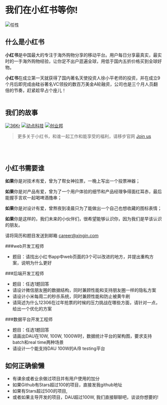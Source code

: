 # 我们在小红书等你!

![任性](http://s4.xiaohongshu.com/static/huati/7c37bbbf76660d777b01bc2e1f735d8f.jpg?s=1420018319)

## 什么是小红书

**小红书**是中国最大的专注于海外购物分享的移动平台。用户每日分享最真实，最实时的一手海外购物经验，让你足不出户逛遍全球，用低于国内五折价格买到全球好物。

**小红书**在成立第一天就获得了国内著名天使投资人徐小平老师的投资，并在成立9个月后即完成由硅谷著名VC领投的数百万美金A轮融资，公司也是三个月人员翻倍的节奏，赶紧趁早占个座儿！
<br>
<br>

## 我们的故事
[![36Kr](http://s4.xiaohongshu.com/static/img/join/icons/1.png?s=1422528597)](http://www.36kr.com/p/208354.html)
[![动点科技](http://s4.xiaohongshu.com/static/img/join/icons/2.png?s=1422528597)](http://cn.technode.com/post/2014-01-21/xiaohongshu/391605425/)
[![创业邦](http://s4.xiaohongshu.com/static/img/join/icons/3.png?s=1422528597)](http://www.cnreaders.com/cyb/43425.html)

> 更多关于小红书，和谁一起工作和能享受的福利，请移步官网 [Join us](http://www.xiaohongshu.com/join)

<br>
<br>

## 小红书需要谁

**如果**你是对技术有爱，曾为了帮女神拉票，一晚上写出一个投票神器；

**如果**你是对产品有爱，曾为了一个用户体验的细节和产品经理争得面红耳赤，最后能握手言欢一起喝啤酒撸串；

**如果**你是对设计有爱，曾熬夜到凌晨只为了能做出一个自己也想收藏的图标表情；

**如果**你是这样的，我们未来的小伙伴们，很希望能够认识你，因为我们是早该认识的朋友。

请将简历和题目发送到邮箱 career@xingin.com

###web开发工程师

- 题目：请找出小红书app中web页面的3个可以改进的地方，并提出重构方案，说明为什么更好

###后端开发工程师

- 题目：任选1题回答
- 请设计微信朋友圈的数据结构，同时兼顾性能和支持朋友圈一样的隐私方案
- 请设计小米每周二的秒杀系统，同时兼顾性能和防止被黄牛刷
- 请简述为什么12306在过年抢票的时候的压力挑战在哪些方面，请针对一点，给出一个优化的方案

###数据平台开发工程师

- 题目：任选1题回答
- 请画出DAU在10W, 100W, 1000W时，数据统计平台的架构图，要求支持batch和real time两种场景
- 请设计一个能支持DAU 100W的A/B testing平台


## 如何正确偷懒

- 有课余或者业余做过项目并有用户使用的加分
- 如果Github有Stars超过100的项目，直接发我github地址
- 如果有Stars超过500的项目, 
- 或者如果主导开发的项目，DAU超过100W, 我们直接聊聊吧，谈谈你想要的!
